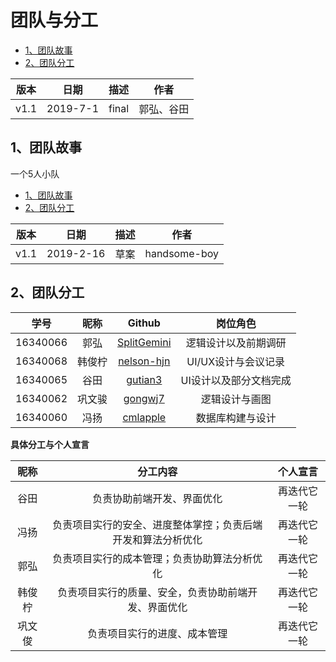 # 团队与分工


- [1、团队故事](https://github.com/sysu-coursecard/Coursecard2.0/blob/master/dashboard/02-team-profile.md#1团队故事)
- [2、团队分工](https://github.com/sysu-coursecard/Coursecard2.0/blob/master/dashboard/02-team-profile.md#2团队分工)

| 版本 |   日期    | 描述 |     作者     |
| :--: | :-------: | :--: | :----------: |
| v1.1 | 2019-7-1 | final | 郭弘、谷田 |

## 1、团队故事

一个5人小队

- [1、团队故事](https://sysu-swsad.github.io/dashboard/02-team-profile.md#1团队故事)
- [2、团队分工](https://sysu-swsad.github.io/dashboard/02-team-profile.md#2团队分工)

| 版本 |   日期    | 描述 |     作者     |
| :--: | :-------: | :--: | :----------: |
| v1.1 | 2019-2-16 | 草案 | handsome-boy |


## 2、团队分工

|   学号   |  昵称  |                Github                 |       岗位角色        |
| :------: | :----: | :-----------------------------------: | :-------------------: |
| 16340066 |  郭弘  |  [SplitGemini](https://github.com/SplitGemini)  |   逻辑设计以及前期调研 |
| 16340068 | 韩俊柠 |  [nelson-hjn](https://github.com/nelson-hjn)    |   UI/UX设计与会议记录 |
| 16340065 |  谷田  | [gutian3](https://github.com/gutian3) |  UI设计以及部分文档完成   |
| 16340062 | 巩文骏 | [gongwj7](https://github.com/gongwj7)       |        逻辑设计与画图              |
| 16340060 |  冯扬  |  [cmlapple](https://github.com/cmlapple)        |       数据库构建与设计               |



**具体分工与个人宣言**

|  昵称  |                           分工内容                           |   个人宣言   |
| :----: | :----------------------------------------------------------: | :----------: |
| 谷田 | 负责协助前端开发、界面优化 | 再迭代它一轮 |
| 冯扬 | 负责项目实行的安全、进度整体掌控；负责后端开发和算法分析优化 | 再迭代它一轮 |
| 郭弘 | 负责项目实行的成本管理；负责协助算法分析优化 | 再迭代它一轮 |
| 韩俊柠 | 负责项目实行的质量、安全，负责协助前端开发、界面优化 | 再迭代它一轮 |
| 巩文俊 | 负责项目实行的进度、成本管理 | 再迭代它一轮 |

